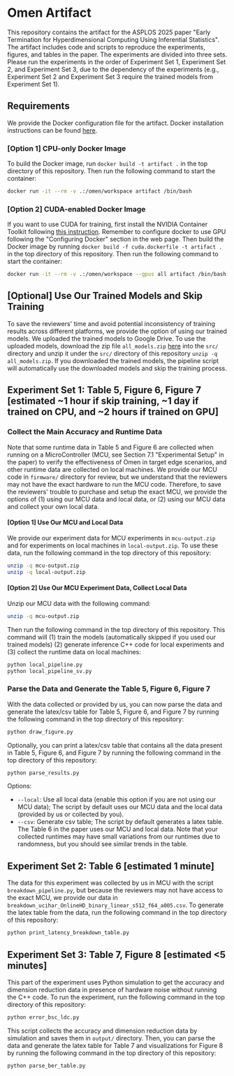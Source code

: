 # Omen Artifact

This repository contains the artifact for the ASPLOS 2025 paper "Early Termination for Hyperdimensional Computing Using Inferential Statistics".
The artifact includes code and scripts to reproduce the experiments, figures, and tables in the paper. The experiments are divided into three sets. Please run the experiments in the order of Experiment Set 1, Experiment Set 2, and Experiment Set 3, due to the dependency of the experiments (e.g., Experiment Set 2 and Experiment Set 3 require the trained models from Experiment Set 1).

## Requirements

We provide the Docker configuration file for the artifact.
Docker installation instructions can be found [here](https://docs.docker.com/get-docker/).

### [Option 1] CPU-only Docker Image

To build the Docker image, run `docker build -t artifact .` in the top directory of this repository.
Then run the following command to start the container:

```bash
docker run -it --rm -v .:/omen/workspace artifact /bin/bash
```

### [Option 2] CUDA-enabled Docker Image

If you want to use CUDA for training, first install the NVIDIA Container Toolkit following [this instruction](https://docs.nvidia.com/datacenter/cloud-native/container-toolkit/install-guide.html). Remember to configure docker to use GPU following the "Configuring Docker" section in the web page. Then build the Docker image by running `docker build -f cuda.dockerfile -t artifact .` in the top directory of this repository.
Then run the following command to start the container:

```bash
docker run -it --rm -v .:/omen/workspace --gpus all artifact /bin/bash
```

## [Optional] Use Our Trained Models and Skip Training

To save the reviewers' time and avoid potential inconsistency of training results across different platforms, we provide the option of using our trained models. We uploaded the trained models to Google Drive. To use the uploaded models, download the zip file `all_models.zip` [here](https://drive.google.com/file/d/1ji3cbdqLh4uGsz0fReg1sh0deip7TMFn/view?usp=sharing) into the `src/` directory and unzip it under the `src/` directory of this repository `unzip -q all_models.zip`.
If you downloaded the trained models, the pipeline script will automatically use the downloaded models and skip the training process.

## Experiment Set 1: Table 5, Figure 6, Figure 7 [estimated ~1 hour if skip training, ~1 day if trained on CPU, and ~2 hours if trained on GPU]

### Collect the Main Accuracy and Runtime Data

Note that some runtime data in Table 5 and Figure 6 are collected when running on a MicroController (MCU, see Section 7.1 "Experimental Setup" in the paper) to verify the effectiveness of Omen in target edge scenarios, and other runtime data are collected on local machines. We provide our MCU code in `firmware/` directory for review, but we understand that the reviewers may not have the exact hardware to run the MCU code. Therefore, to save the reviewers' trouble to purchase and setup the exact MCU, we provide the options of (1) using our MCU data and local data, or (2) using our MCU data and collect your own local data.

#### [Option 1] Use Our MCU and Local Data

We provide our experiment data for MCU experiments in `mcu-output.zip` and for experiments on local machines in `local-output.zip`. To use these data, run the following command in the top directory of this repository:

```bash
unzip -q mcu-output.zip
unzip -q local-output.zip
```

#### [Option 2] Use Our MCU Experiment Data, Collect Local Data

Unzip our MCU data with the following command:

```bash
unzip -q mcu-output.zip
```

Then run the following command in the top directory of this repository. This command will (1) train the models (automatically skipped if you used our trained models) (2) generate inference C++ code for local experiments and (3) collect the runtime data on local machines:

```bash
python local_pipeline.py
python local_pipeline_sv.py
```

### Parse the Data and Generate the Table 5, Figure 6, Figure 7

With the data collected or provided by us, you can now parse the data and generate the latex/csv table for Table 5, Figure 6, and Figure 7 by running the following command in the top directory of this repository:

```bash
python draw_figure.py
```

Optionally, you can print a latex/csv table that contains all the data present in Table 5, Figure 6, and Figure 7 by running the following command in the top directory of this repository:

```bash
python parse_results.py
```

Options:

- `--local`: Use all local data (enable this option if you are not using our MCU data); The script by default uses our MCU data and the local data (provided by us or collected by you).
- `--csv`: Generate csv table; The script by default generates a latex table.
The Table 6 in the paper uses our MCU and local data. Note that your collected runtimes may have small variations from our runtimes due to randomness, but you should see similar trends in the table.

## Experiment Set 2: Table 6 [estimated 1 minute]

The data for this experiment was collected by us in MCU with the script `breakdown_pipeline.py`, but because the reviewers may not have access to the exact MCU, we provide our data in `breakdown_ucihar_OnlineHD_binary_linear_s512_f64_a005.csv`.
To generate the latex table from the data, run the following command in the top directory of this repository:

```bash
python print_latency_breakdown_table.py
```

## Experiment Set 3: Table 7, Figure 8 [estimated <5 minutes]

This part of the experiment uses Python simulation to get the accuracy and dimension reduction data in presence of hardware noise without running the C++ code.
To run the experiment, run the following command in the top directory of this repository:

```bash
python error_bsc_ldc.py
```

This script collects the accuracy and dimension reduction data by simulation and saves them in `output/` directory. Then, you can parse the data and generate the latex table for Table 7 and visualizations for Figure 8 by running the following command in the top directory of this repository:

```bash
python parse_ber_table.py
```
